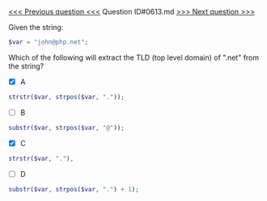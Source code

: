 [<<< Previous question <<<](0612.md)  Question ID#0613.md  [>>> Next question >>>](0614.md) 

Given the string:
```php
$var = "john@php.net";
```
Which of the following will extract the TLD (top level domain) of ".net" from the string?

- [x] A
```php
strstr($var, strpos($var, "."));

```

- [ ] B
```php
substr($var, strpos($var, "@"));

```

- [x] C
```php
strstr($var, "."),

```

- [ ] D
```php
substr($var, strpos($var, ".") + 1);

```

